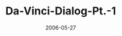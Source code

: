 ---
layout: music 
title: "Da-Vinci-Dialog-Pt.-1"
series: "Da Vinci Dialogues"
date: 2006-05-27 
description: "The recent Da Vinci Code phenomenon has made all kinds of news, and stirred up all kinds of controversy.  While we’re not here to slam the book or blast the new movie, the Da Vinci Code does raise a lot of great questions worthy of consideration.  This th"
audio: "http://www.crossroads.net/audio/2006/2006_05_May/DaVinci_Dialog_Pt_1_05-28-06.mp3"
audio-duration: "45:08"
src: "http://www.crossroads.net/players/media/mediumHz/DefaultVideoImage.jpg"
---